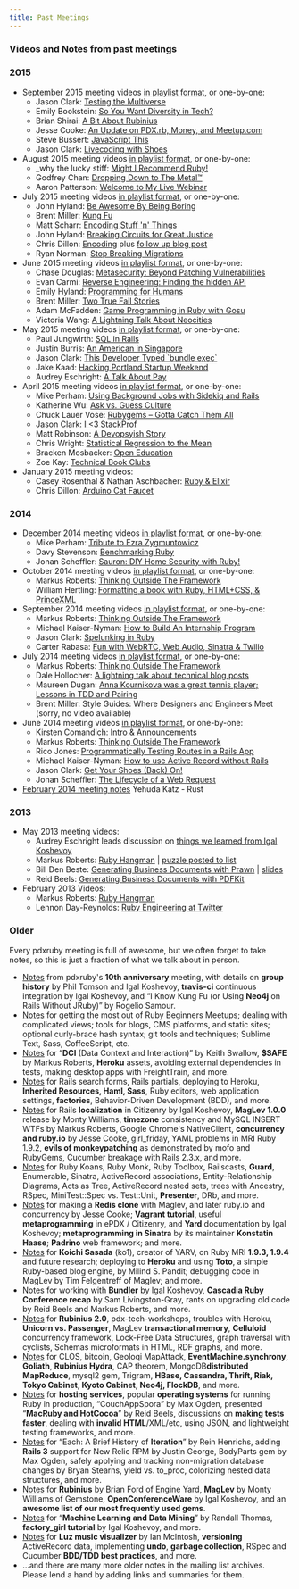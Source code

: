 ```yaml
---
title: Past Meetings
---
```


### Videos and Notes from past meetings

### 2015

-   September 2015 meeting videos [in playlist format](https://www.youtube.com/playlist?list=PLw_tewW7y2HuB0Dpq2y80FtqjnDNG3vga), or one-by-one:
    -   Jason Clark: [Testing the Multiverse](https://www.youtube.com/watch?v=AcVA6FWzZno&list=PLw_tewW7y2HuB0Dpq2y80FtqjnDNG3vga&index=1)
    -   Emily Bookstein: [So You Want Diversity in Tech?](https://www.youtube.com/watch?v=D7KDBBrVFfA&list=PLw_tewW7y2HuB0Dpq2y80FtqjnDNG3vga&index=2)
    -   Brian Shirai: [A Bit About Rubinius](https://www.youtube.com/watch?v=rLdBhXG-amM&list=PLw_tewW7y2HuB0Dpq2y80FtqjnDNG3vga&index=3)
    -   Jesse Cooke: [An Update on PDX.rb, Money, and Meetup.com](https://www.youtube.com/watch?v=UxOaGLV_u84&list=PLw_tewW7y2HuB0Dpq2y80FtqjnDNG3vga&index=4)
    -   Steve Bussert: [JavaScript This](https://www.youtube.com/watch?v=i5o7z8Z0hX0&list=PLw_tewW7y2HuB0Dpq2y80FtqjnDNG3vga&index=5)
    -   Jason Clark: [Livecoding with Shoes](https://www.youtube.com/watch?v=uIKvUDeUIj0&list=PLw_tewW7y2HuB0Dpq2y80FtqjnDNG3vga&index=6)
-   August 2015 meeting videos [in playlist format](https://www.youtube.com/watch?v=xzDnXt0lc4Y&list=PLw_tewW7y2HsIr0Jsvm4TJvf_kbJ04aBO), or one-by-one:
    -   \_why the lucky stiff: [Might I Recommend Ruby!](https://www.youtube.com/watch?v=wMk9skMEKG4)
    -   Godfrey Chan: [Dropping Down to The Metal™](https://www.youtube.com/watch?v=xzDnXt0lc4Y)
    -   Aaron Patterson: [Welcome to My Live Webinar](https://www.youtube.com/watch?v=0D62xzntahM)
-   July 2015 meeting videos [in playlist format](https://www.youtube.com/watch?v=wy-IGwNJagk&list=PLw_tewW7y2HvAINwsuBmK4nIkPHi82h5d&index=1), or one-by-one:
    -   John Hyland: [Be Awesome By Being Boring](https://www.youtube.com/watch?v=wy-IGwNJagk)
    -   Brent Miller: [Kung Fu](https://www.youtube.com/watch?v=iINEoZitysI)
    -   Matt Scharr: [Encoding Stuff 'n' Things](https://www.youtube.com/watch?v=J0rEqgv58xI)
    -   John Hyland: [Breaking Circuits for Great Justice](https://www.youtube.com/watch?v=K3Mz1MLPjmU)
    -   Chris Dillon: [Encoding](https://www.youtube.com/watch?v=IG0oytnUIrg) plus [follow up blog post](http://squarism.com/2015/07/08/encoding-in-ruby-and-everywhere/)
    -   Ryan Norman: [Stop Breaking Migrations](https://www.youtube.com/watch?v=hy9LOL42WTQ)
-   June 2015 meeting videos [in playlist format](https://www.youtube.com/watch?v=NtqOUvbrYNo&list=PLw_tewW7y2HtdtEj6eRHpPofFOiCzir5_), or one-by-one:
    -   Chase Douglas: [Metasecurity: Beyond Patching Vulnerabilities](https://www.youtube.com/watch?v=NtqOUvbrYNo)
    -   Evan Carmi: [Reverse Engineering: Finding the hidden API](https://www.youtube.com/watch?v=JkOGm_HFxR4)
    -   Emily Hyland: [Programming for Humans](https://www.youtube.com/watch?v=CxoNWApyHkY)
    -   Brent Miller: [Two True Fail Stories](https://www.youtube.com/watch?v=fg7qbAMOsfc)
    -   Adam McFadden: [Game Programming in Ruby with Gosu](https://www.youtube.com/watch?v=uDU2W4eOEYg)
    -   Victoria Wang: [A Lightning Talk About Neocities](https://www.youtube.com/watch?v=nksT6uJK4N0)
-   May 2015 meeting videos [in playlist format](https://www.youtube.com/watch?v=Cgg3ylFASYk&list=PLw_tewW7y2HsCkBwdYmDagJo4E5YL0MbD), or one-by-one:
    -   Paul Jungwirth: [SQL in Rails](https://www.youtube.com/watch?v=Cgg3ylFASYk)
    -   Justin Burris: [An American in Singapore](https://www.youtube.com/watch?v=gfnee5mQ7oI)
    -   Jason Clark: [This Developer Typed \`bundle exec\`](https://www.youtube.com/watch?v=o_VHvwjFcmQ)
    -   Jake Kaad: [Hacking Portland Startup Weekend](https://www.youtube.com/watch?v=oAk_-BzpnX0)
    -   Audrey Eschright: [A Talk About Pay](https://www.youtube.com/watch?v=UkUB2paJk7M)
-   April 2015 meeting videos [in playlist format](https://www.youtube.com/watch?v=VS9g4wB6wZk&list=PLw_tewW7y2HudMVYTjtnel0nQi-AzZa3E), or one-by-one:
    -   Mike Perham: [Using Background Jobs with Sidekiq and Rails](https://www.youtube.com/watch?v=VS9g4wB6wZk)
    -   Katherine Wu: [Ask vs. Guess Culture](https://www.youtube.com/watch?v=_vMMb6VJlbQ)
    -   Chuck Lauer Vose: [Rubygems – Gotta Catch Them All](https://www.youtube.com/watch?v=ph2g_8zt0lQ)
    -   Jason Clark: [I \<3 StackProf](https://www.youtube.com/watch?v=vX8RIFwD7bE)
    -   Matt Robinson: [A Devopsyish Story](https://www.youtube.com/watch?v=-PqJTmRO07w)
    -   Chris Wright: [Statistical Regression to the Mean](https://www.youtube.com/watch?v=LdWfF_2GM6E)
    -   Bracken Mosbacker: [Open Education](https://www.youtube.com/watch?v=VZqIRwvZeM0)
    -   Zoe Kay: [Technical Book Clubs](https://www.youtube.com/watch?v=vNoomM-67uU)
-   January 2015 meeting videos:
    -   Casey Rosenthal & Nathan Aschbacher: [Ruby & Elixir](https://www.youtube.com/watch?v=t64A4p3pp80)
    -   Chris Dillon: [Arduino Cat Faucet](https://www.youtube.com/watch?v=tIdC7nS5kWI)

### 2014

-   December 2014 meeting videos [in playlist format](https://www.youtube.com/watch?v=xG1S9ZPCy2Q&list=PLw_tewW7y2Hu78Fm2oxkHxVkmID1cP21V), or one-by-one:
    -   Mike Perham: [Tribute to Ezra Zygmuntowicz](https://www.youtube.com/watch?v=xG1S9ZPCy2Q)
    -   Davy Stevenson: [Benchmarking Ruby](https://www.youtube.com/watch?v=uO2Ts4Tn2oo)
    -   Jonan Scheffler: [Sauron: DIY Home Security with Ruby!](https://www.youtube.com/watch?v=Vtf-JimNSdo)
-   October 2014 meeting videos [in playlist format](https://www.youtube.com/watch?v=P_e3laX8x90&list=PLw_tewW7y2HuMO4diBosq96GcuOMqRnPY), or one-by-one:
    -   Markus Roberts: [Thinking Outside The Framework](https://www.youtube.com/watch?v=P_e3laX8x90)
    -   William Hertling: [Formatting a book with Ruby, HTML+CSS, & PrinceXML](https://www.youtube.com/watch?v=Ii4AaZT3w_w)
-   September 2014 meeting videos [in playlist format](https://www.youtube.com/playlist?list=PLw_tewW7y2HsiK8qoweu41InbLOFjl5nN), or one-by-one:
    -   Markus Roberts: [Thinking Outside The Framework](https://www.youtube.com/watch?v=cLYCHvDafVY)
    -   Michael Kaiser-Nyman: [How to Build An Internship Program](https://www.youtube.com/watch?v=uEMdUIQSRag)
    -   Jason Clark: [Spelunking in Ruby](https://www.youtube.com/watch?v=ST0WS8_i0gs)
    -   Carter Rabasa: [Fun with WebRTC, Web Audio, Sinatra & Twilio](https://www.youtube.com/watch?v=eJVmZGrDH-8)
-   July 2014 meeting videos [in playlist format](https://www.youtube.com/playlist?list=PLw_tewW7y2HtP6H3hg_f8qwEhI3yVEnrA), or one-by-one:
    -   Markus Roberts: [Thinking Outside The Framework](https://www.youtube.com/watch?v=xAgNjB3Ku5g&list=PLw_tewW7y2HtP6H3hg_f8qwEhI3yVEnrA&index=1)
    -   Dale Hollocher: [A lightning talk about technical blog posts](https://www.youtube.com/watch?v=fTQXyJRqGI0&index=2&list=PLw_tewW7y2HtP6H3hg_f8qwEhI3yVEnrA)
    -   Maureen Dugan: [Anna Kournikova was a great tennis player; Lessons in TDD and Pairing](https://www.youtube.com/watch?v=7Y8XmJj-Y2o&list=PLw_tewW7y2HtP6H3hg_f8qwEhI3yVEnrA&index=3)
    -   Brent Miller: Style Guides: Where Designers and Engineers Meet (sorry, no video available)
-   June 2014 meeting videos [in playlist format](https://www.youtube.com/playlist?list=PLw_tewW7y2HthpjgMf_TluVpAZ0I0uKMX), or one-by-one:
    -   Kirsten Comandich: [Intro & Announcements](https://www.youtube.com/watch?v=ebwGh8wm3Ys&list=PLw_tewW7y2HthpjgMf_TluVpAZ0I0uKMX&index=1)
    -   Markus Roberts: [Thinking Outside The Framework](https://www.youtube.com/watch?v=WXnimlgA-k4&index=2&list=PLw_tewW7y2HthpjgMf_TluVpAZ0I0uKMX)
    -   Rico Jones: [Programmatically Testing Routes in a Rails App](https://www.youtube.com/watch?v=Z1L4luUxvuc&list=PLw_tewW7y2HthpjgMf_TluVpAZ0I0uKMX&index=3)
    -   Michael Kaiser-Nyman: [How to use Active Record without Rails](https://www.youtube.com/watch?v=3AnCXbfft9c&index=4&list=PLw_tewW7y2HthpjgMf_TluVpAZ0I0uKMX)
    -   Jason Clark: [Get Your Shoes (Back) On!](https://www.youtube.com/watch?v=XYIGIxrDHZQ&list=PLw_tewW7y2HthpjgMf_TluVpAZ0I0uKMX&index=5)
    -   Jonan Scheffler: [The Lifecycle of a Web Request](https://www.youtube.com/watch?v=U-4md8lYosk&index=6&list=PLw_tewW7y2HthpjgMf_TluVpAZ0I0uKMX)
-   [February 2014 meeting notes](/notes-02-2014) Yehuda Katz - Rust

### 2013

-   May 2013 meeting videos:
    -   Audrey Eschright leads discussion on [things we learned from Igal Koshevoy](http://www.youtube.com/watch?v=KBdJ_e2emZ4&feature=player_detailpage#t=535s)
    -   Markus Roberts: [Ruby Hangman](http://www.youtube.com/watch?feature=player_detailpage&v=KBdJ_e2emZ4#t=2134s) \| [puzzle posted to list](https://groups.google.com/d/msg/pdxruby/U9YuEGSnMQ8/ykmfSr4I6tAJ)
    -   Bill Den Beste: [Generating Business Documents with Prawn](http://www.youtube.com/watch?feature=player_detailpage&v=KBdJ_e2emZ4#t=3504s) \| [slides](https://groups.google.com/d/msg/pdxruby/Ie8QEZgi-os/LbopQOiK5ZoJ)
    -   Reid Beels: [Generating Business Documents with PDFKit](http://www.youtube.com/watch?feature=player_detailpage&v=KBdJ_e2emZ4#t=5899s)
-   February 2013 Videos:
    -   Markus Roberts: [Ruby Hangman](http://www.youtube.com/watch?v=wQT-wdkKrN4)
    -   Lennon Day-Reynolds: [Ruby Engineering at Twitter](http://www.youtube.com/watch?v=TlnIfzmrQmw)

### Older

Every pdxruby meeting is full of awesome, but we often forget to take notes, so this is just a fraction of what we talk about in person.

-   [Notes](https://groups.google.com/d/msg/pdxruby/2_bZeUdjWg0/hzxvxnfqCAAJ) from pdxruby's **10th anniversary** meeting, with details on **group history** by Phil Tomson and Igal Koshevoy, **travis-ci** continuous integration by Igal Koshevoy, and “I Know Kung Fu (or Using **Neo4j** on Rails Without JRuby)” by Rogelio Samour.
-   [Notes](https://groups.google.com/d/msg/pdxruby/pylgB7-KMwI/dwmsE5wXMmgJ) for getting the most out of Ruby Beginners Meetups; dealing with complicated views; tools for blogs, CMS platforms, and static sites; optional curly-brace hash syntax; git tools and techniques; Sublime Text, Sass, CoffeeScript, etc.
-   [Notes](https://groups.google.com/d/msg/pdxruby/v2U3fuxU3cE/mnk77OI_P54J) for “**DCI** (Data Context and Interaction)” by Keith Swallow, **\$SAFE** by Markus Roberts, **Heroku** assets, avoiding external dependencies in tests, making desktop apps with FreightTrain, and more.
-   [Notes](https://groups.google.com/d/msg/pdxruby/nTtlE5TE7uQ/cLPW_VnJdo4J) for Rails search forms, Rails partials, deploying to Heroku, **Inherited Resources, Haml, Sass**, Ruby editors, web application settings, **factories**, Behavior-Driven Development (BDD), and more.
-   [Notes](https://groups.google.com/d/msg/pdxruby/x-TJ7M231bo/t3W5BI78DXsJ) for Rails **localization** in Citizenry by Igal Koshevoy, **MagLev 1.0.0** release by Monty Williams, **timezone** consistency and MySQL INSERT WTFs by Markus Roberts, Google Chrome's NativeClient, **concurrency and ruby.io** by Jesse Cooke, girl\_friday, YAML problems in MRI Ruby 1.9.2, **evils of monkeypatching** as demonstrated by mofo and RubyGems, Cucumber breakage with Rails 2.3.x, and more.
-   [Notes](https://groups.google.com/d/msg/pdxruby/yCtzQo4Go1M/bHW1WNT5aLIJ) for Ruby Koans, Ruby Monk, Ruby Toolbox, Railscasts, **Guard**, Enumerable, Sinatra, ActiveRecord associations, Entity-Relationship Diagrams, Acts as Tree, ActiveRecord nested sets, trees with Ancestry, RSpec, MiniTest::Spec vs. Test::Unit, **Presenter**, DRb, and more.
-   [Notes](https://groups.google.com/d/msg/pdxruby/m20q65N-N5k/dyNodyqq_QoJ) for making a **Redis clone** with Maglev, and later ruby.io and concurrency by Jesse Cooke; **Vagrant tutorial**, useful **metaprogramming** in ePDX / Citizenry, and **Yard** documentation by Igal Koshevoy; **metaprogramming in Sinatra** by its maintainer **Konstatin Haase**; **Padrino** web framework; and more.
-   [Notes](https://groups.google.com/d/msg/pdxruby/aupMuYBXPPE/FylyFQYjXFUJ) for **Koichi Sasada** (ko1), creator of YARV, on Ruby MRI **1.9.3, 1.9.4** and future research; deploying to **Heroku** and using **Toto**, a simple Ruby-based blog engine, by Milind S. Pandit; debugging code in MagLev by Tim Felgentreff of Maglev; and more.
-   [Notes](https://groups.google.com/d/msg/pdxruby/Kv4u7arXJHY/A_v_a1Pk1o4J) for working with **Bundler** by Igal Koshevoy, **Cascadia Ruby Conference recap** by Sam Livingston-Gray, rants on upgrading old code by Reid Beels and Markus Roberts, and more.
-   [Notes](https://groups.google.com/d/msg/pdxruby/BSW7xVap0B8/fKZU1EqXj9UJ) for **Rubinius 2.0**, pdx-tech-workshops, troubles with Heroku, **Unicorn vs. Passenger**, MagLev **transactional memory**, **Celluloid** concurrency framework, Lock-Free Data Structures, graph traversal with cyclists, Schemas microformats in HTML, RDF graphs, and more.
-   [Notes](https://groups.google.com/d/msg/pdxruby/XkpiQnS5H0I/iEoW9yxnmz0J) for CLOS, bitcoin, Geoloqi MapAttack, **EventMachine.synchrony**, **Goliath**, **Rubinius Hydra**, CAP theorem, MongoDB**distributed MapReduce**, mysql2 gem, Trigram, **HBase, Cassandra, Thrift, Riak, Tokyo Cabinet, Kyoto Cabinet, Neo4j, FlockDB**, and more.
-   [Notes](https://groups.google.com/d/msg/pdxruby/0MGg6eRk6Z8/7a6jS6VojxAJ) for **hosting services**, popular **operating systems** for running Ruby in production, “CouchAppSpora” by Max Ogden, presented “**MacRuby and HotCocoa**” by Reid Beels, discussions on **making tests faster**, dealing with **invalid HTML**/XML/etc, using JSON, and lightweight testing frameworks, and more.
-   [Notes](https://groups.google.com/d/msg/pdxruby/Ju9DPm1wAMQ/ALfLwo2-rnMJ) for “Each: A Brief History of **Iteration**” by Rein Henrichs, adding **Rails 3** support for New Relic RPM by Justin George, BodyParts gem by Max Ogden, safely applying and tracking non-migration database changes by Bryan Stearns, yield vs. to\_proc, colorizing nested data structures, and more.
-   [Notes](https://groups.google.com/d/msg/pdxruby/lxJh9BYrvoM/iTbmLncomjoJ) for **Rubinius** by Brian Ford of Engine Yard, **MagLev** by Monty Williams of Gemstone, **OpenConferenceWare** by Igal Koshevoy, and an **awesome list of our most frequently used gems**.
-   [Notes](https://groups.google.com/d/msg/pdxruby/bYgkrwNtBzg/O6IjVtiBvGEJ) for “**Machine Learning and Data Mining**” by Randall Thomas, **factory\_girl tutorial** by Igal Koshevoy, and more.
-   [Notes](https://groups.google.com/d/msg/pdxruby/u6hzjoi3rQo/FaCp2QPsCOwJ) for **Luz music visualizer** by Ian McIntosh, **versioning** ActiveRecord data, implementing **undo**, **garbage collection**, RSpec and Cucumber **BDD/TDD best practices**, and more.
-   …and there are many more older notes in the mailing list archives. Please lend a hand by adding links and summaries for them.

